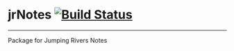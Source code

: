 # jrNotes [![Build Status](https://api.travis-ci.org/jr-packages/jrNotes.png?branch=master)](https://travis-ci.org/jr-packages/)
---

Package for Jumping Rivers Notes
